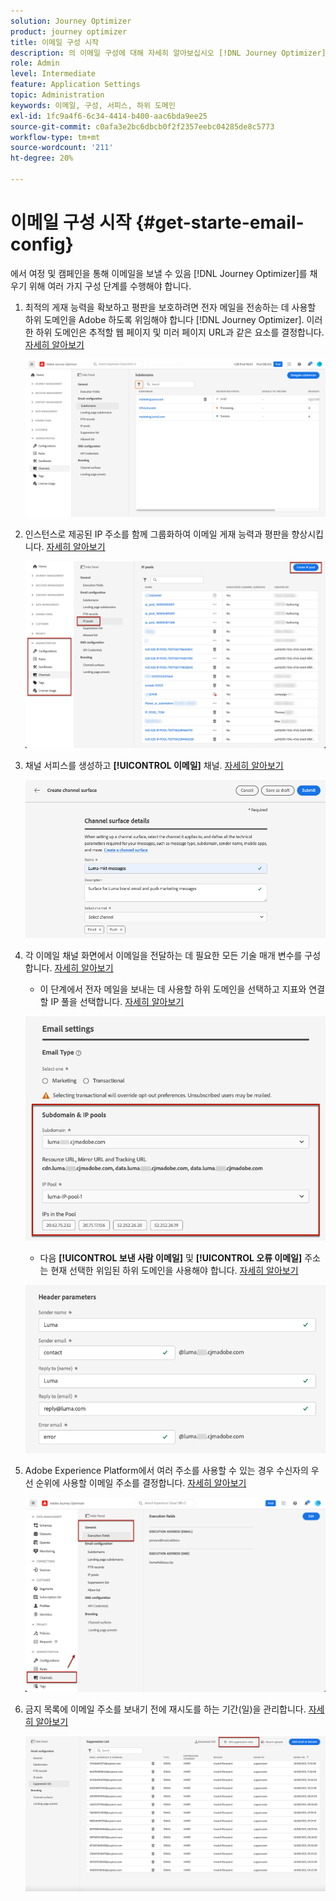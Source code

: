 ```yaml
---
solution: Journey Optimizer
product: journey optimizer
title: 이메일 구성 시작
description: 의 이메일 구성에 대해 자세히 알아보십시오 [!DNL Journey Optimizer]
role: Admin
level: Intermediate
feature: Application Settings
topic: Administration
keywords: 이메일, 구성, 서피스, 하위 도메인
exl-id: 1fc9a4f6-6c34-4414-b400-aac6bda9ee25
source-git-commit: c0afa3e2bc6dbcb0f2f2357eebc04285de8c5773
workflow-type: tm+mt
source-wordcount: '211'
ht-degree: 20%

---
```


# 이메일 구성 시작 {#get-starte-email-config}

에서 여정 및 캠페인을 통해 이메일을 보낼 수 있음 [!DNL Journey Optimizer]를 채우기 위해 여러 가지 구성 단계를 수행해야 합니다.

1. 최적의 게재 능력을 확보하고 평판을 보호하려면 전자 메일을 전송하는 데 사용할 하위 도메인을 Adobe 하도록 위임해야 합니다 [!DNL Journey Optimizer]. 이러한 하위 도메인은 추적할 웹 페이지 및 미러 페이지 URL과 같은 요소를 결정합니다. [자세히 알아보기](../configuration/about-subdomain-delegation.md)

   ![](../configuration/assets/subdomain-list.png)

1. 인스턴스로 제공된 IP 주소를 함께 그룹화하여 이메일 게재 능력과 평판을 향상시킵니다. [자세히 알아보기](../configuration/ip-pools.md)

   ![](../configuration/assets/ip-pool-create.png)

1. 채널 서피스를 생성하고 **[!UICONTROL 이메일]** 채널. [자세히 알아보기](../configuration/channel-surfaces.md)


   ![](../configuration/assets/preset-general.png)

1. 각 이메일 채널 화면에서 이메일을 전달하는 데 필요한 모든 기술 매개 변수를 구성합니다. [자세히 알아보기](email-settings.md)

   * 이 단계에서 전자 메일을 보내는 데 사용할 하위 도메인을 선택하고 지표와 연결할 IP 풀을 선택합니다. [자세히 알아보기](email-settings.md#subdomains-and-ip-pools)

   ![](assets/preset-subdomain-ip-pool.png)

   * 다음 **[!UICONTROL 보낸 사람 이메일]** 및 **[!UICONTROL 오류 이메일]** 주소는 현재 선택한 위임된 하위 도메인을 사용해야 합니다. [자세히 알아보기](email-settings.md#email-header)

   ![](assets/preset-header.png)

1. Adobe Experience Platform에서 여러 주소를 사용할 수 있는 경우 수신자의 우선 순위에 사용할 이메일 주소를 결정합니다. [자세히 알아보기](../configuration/primary-email-addresses.md)

   ![](../configuration/assets/primary-address-execution-fields.png)

1. 금지 목록에 이메일 주소를 보내기 전에 재시도를 하는 기간(일)을 관리합니다. [자세히 알아보기](../configuration/manage-suppression-list.md)

   ![](../configuration/assets/suppression-list-edit-retries.png)

